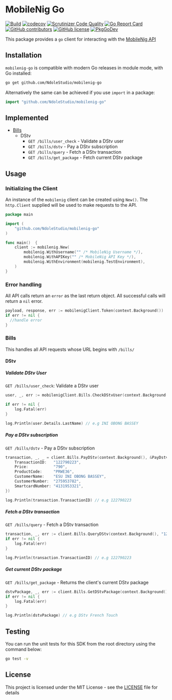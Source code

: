 # MobileNig Go

[![Build](https://github.com/NdoleStudio/mobilenig-go/actions/workflows/main.yml/badge.svg)](https://github.com/NdoleStudio/mobilenig-go/actions/workflows/main.yml)
[![codecov](https://codecov.io/gh/NdoleStudio/mobilenig-go/branch/main/graph/badge.svg)](https://codecov.io/gh/NdoleStudio/mobilenig-go)
[![Scrutinizer Code Quality](https://scrutinizer-ci.com/g/NdoleStudio/mobilenig-go/badges/quality-score.png?b=main)](https://scrutinizer-ci.com/g/NdoleStudio/mobilenig-go/?branch=main)
[![Go Report Card](https://goreportcard.com/badge/github.com/NdoleStudio/mobilenig-go)](https://goreportcard.com/report/github.com/NdoleStudio/mobilenig-go)
[![GitHub contributors](https://img.shields.io/github/contributors/NdoleStudio/mobilenig-go)](https://github.com/NdoleStudio/mobilenig-go/graphs/contributors)
[![GitHub license](https://img.shields.io/github/license/NdoleStudio/mobilenig-go?color=brightgreen)](https://github.com/NdoleStudio/mobilenig-go/blob/master/LICENSE)
[![PkgGoDev](https://pkg.go.dev/badge/github.com/NdoleStudio/mobilenig-go)](https://pkg.go.dev/github.com/NdoleStudio/mobilenig-go)

This package provides a `go` client for interacting with the [MobileNig API](https://mobilenig.com/API/docs/index)

## Installation

`mobilenig-go` is compatible with modern Go releases in module mode, with Go installed:

```bash
go get github.com/NdoleStudio/mobilenig-go
```

Alternatively the same can be achieved if you use `import` in a package:

```go
import "github.com/NdoleStudio/mobilenig-go"
```

## Implemented

- [Bills](#bills)
  - DStv
    - `GET /bills/user_check` - Validate a DStv user
    - `GET /bills/dstv` - Pay a DStv subscription
    - `GET /bills/query` - Fetch a DStv transaction
    - `GET /bills/get_package` - Fetch current DStv package

## Usage

### Initializing the Client

An instance of the `mobilenig` client can be created using `New()`.  The `http.Client` supplied will be used to make requests to the API.

```go
package main

import (
	"github.com/NdoleStudio/mobilenig-go"
)

func main()  {
	client := mobilenig.New(
		mobilenig.WithUsername("" /* MobileNig Username */),
		mobilenig.WithAPIKey("" /* MobileNig API Key */),
		mobilenig.WithEnvironment(mobilenig.TestEnvironment),
	)
}
```

### Error handling

All API calls return an `error` as the last return object. All successful calls will return a `nil` error.

```go
payload, response, err := mobilenigClient.Token(context.Background())
if err != nil {
  //handle error
}
```

### Bills

This handles all API requests whose URL begins with `/bills/`

#### DStv

##### Validate DStv User

`GET /bills/user_check`: Validate a DStv user

```go
user, _, err := mobilenigClient.Bills.CheckDStvUser(context.Background(), "4131953321")

if err != nil {
    log.Fatal(err)
}

log.Println(user.Details.LastName) // e.g INI OBONG BASSEY
```

##### Pay a DStv subscription

`GET /bills/dstv` - Pay a DStv subscription

```go
transaction, _, _ = client.Bills.PayDStv(context.Background(), &PayDstvOptions{
    TransactionID:   "122790223",
    Price:           "790",
    ProductCode:     "PRWE36",
    CustomerName:    "ESU INI OBONG BASSEY",
    CustomerNumber:  "275953782",
    SmartcardNumber: "4131953321",
})

log.Println(transaction.TransactionID) // e.g 122790223
```

##### Fetch a DStv transaction

`GET /bills/query` - Fetch a DStv transaction

```go
transaction, _, err := client.Bills.QueryDStv(context.Background(), "122790223")
if err != nil {
    log.Fatal(err)
}

log.Println(transaction.TransactionID) // e.g 122790223
```

##### Get current DStv package

`GET /bills/get_package` - Returns the client's current DStv package

```go
dstvPackage, _, err := client.Bills.GetDStvPackage(context.Background(), "122790223")
if err != nil {
    log.Fatal(err)
}

log.Println(dstvPackage) // e.g DStv French Touch
```


## Testing

You can run the unit tests for this SDK from the root directory using the command below:
```bash
go test -v
```

## License

This project is licensed under the MIT License - see the [LICENSE](LICENSE) file for details
